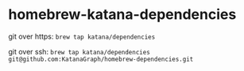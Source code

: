 # homebrew-katana-dependencies

git over https:
`brew tap katana/dependencies`

git over ssh:
`brew tap katana/dependencies git@github.com:KatanaGraph/homebrew-dependencies.git`
